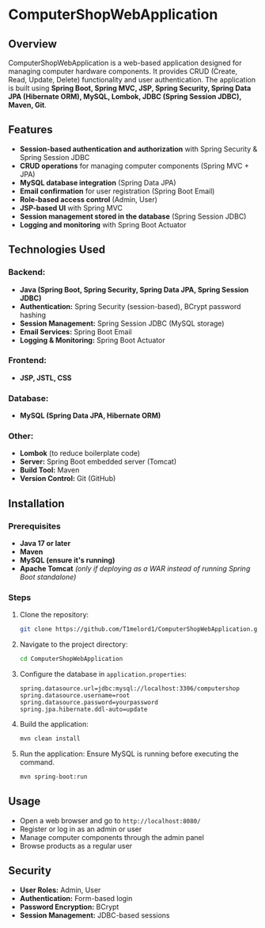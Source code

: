 # ComputerShopWebApplication

## Overview
ComputerShopWebApplication is a web-based application designed for managing computer hardware components. It provides CRUD (Create, Read, Update, Delete) functionality and user authentication. The application is built using **Spring Boot, Spring MVC, JSP, Spring Security, Spring Data JPA (Hibernate ORM), MySQL, Lombok, JDBC (Spring Session JDBC), Maven, Git**.

## Features
- **Session-based authentication and authorization** with Spring Security & Spring Session JDBC  
- **CRUD operations** for managing computer components (Spring MVC + JPA)  
- **MySQL database integration** (Spring Data JPA)  
- **Email confirmation** for user registration (Spring Boot Email)  
- **Role-based access control** (Admin, User)  
- **JSP-based UI** with Spring MVC  
- **Session management stored in the database** (Spring Session JDBC)  
- **Logging and monitoring** with Spring Boot Actuator  

## Technologies Used
### Backend:
- **Java (Spring Boot, Spring Security, Spring Data JPA, Spring Session JDBC)**
- **Authentication:** Spring Security (session-based), BCrypt password hashing  
- **Session Management:** Spring Session JDBC (MySQL storage)  
- **Email Services:** Spring Boot Email  
- **Logging & Monitoring:** Spring Boot Actuator  

### Frontend:
- **JSP, JSTL, CSS**  

### Database:
- **MySQL (Spring Data JPA, Hibernate ORM)**  

### Other:
- **Lombok** (to reduce boilerplate code)  
- **Server:** Spring Boot embedded server (Tomcat)  
- **Build Tool:** Maven  
- **Version Control:** Git (GitHub)  

## Installation
### Prerequisites
- **Java 17 or later**  
- **Maven**  
- **MySQL (ensure it's running)**  
- **Apache Tomcat** *(only if deploying as a WAR instead of running Spring Boot standalone)*  

### Steps
1. Clone the repository:
   ```sh
   git clone https://github.com/T1melord1/ComputerShopWebApplication.git
   ```
2. Navigate to the project directory:
   ```sh
   cd ComputerShopWebApplication
   ```
3. Configure the database in `application.properties`:
   ```properties
   spring.datasource.url=jdbc:mysql://localhost:3306/computershop
   spring.datasource.username=root
   spring.datasource.password=yourpassword
   spring.jpa.hibernate.ddl-auto=update
   ```
4. Build the application:
   ```sh
   mvn clean install
   ```
5. Run the application:
   Ensure MySQL is running before executing the command.
   ```sh
   mvn spring-boot:run
   ```

## Usage
- Open a web browser and go to `http://localhost:8080/`
- Register or log in as an admin or user
- Manage computer components through the admin panel
- Browse products as a regular user

## Security
- **User Roles:** Admin, User
- **Authentication:** Form-based login
- **Password Encryption:** BCrypt
- **Session Management:** JDBC-based sessions



